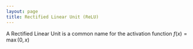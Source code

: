 ```yaml
---
layout: page
title: Rectified Linear Unit (ReLU)
---
```

A Rectified Linear Unit is a common name for the activation
function $f(x) = \max(0, x)$